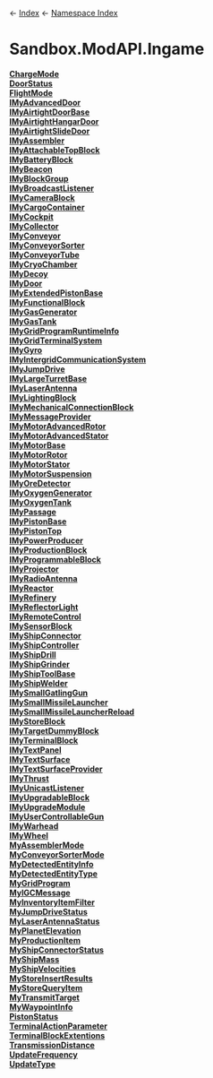 ← [Index](Api-Index) ← [Namespace Index](Namespace-Index)

# Sandbox.ModAPI.Ingame

**[ChargeMode](Sandbox.ModAPI.Ingame.ChargeMode)**  
**[DoorStatus](Sandbox.ModAPI.Ingame.DoorStatus)**  
**[FlightMode](Sandbox.ModAPI.Ingame.FlightMode)**  
**[IMyAdvancedDoor](Sandbox.ModAPI.Ingame.IMyAdvancedDoor)**  
**[IMyAirtightDoorBase](Sandbox.ModAPI.Ingame.IMyAirtightDoorBase)**  
**[IMyAirtightHangarDoor](Sandbox.ModAPI.Ingame.IMyAirtightHangarDoor)**  
**[IMyAirtightSlideDoor](Sandbox.ModAPI.Ingame.IMyAirtightSlideDoor)**  
**[IMyAssembler](Sandbox.ModAPI.Ingame.IMyAssembler)**  
**[IMyAttachableTopBlock](Sandbox.ModAPI.Ingame.IMyAttachableTopBlock)**  
**[IMyBatteryBlock](Sandbox.ModAPI.Ingame.IMyBatteryBlock)**  
**[IMyBeacon](Sandbox.ModAPI.Ingame.IMyBeacon)**  
**[IMyBlockGroup](Sandbox.ModAPI.Ingame.IMyBlockGroup)**  
**[IMyBroadcastListener](Sandbox.ModAPI.Ingame.IMyBroadcastListener)**  
**[IMyCameraBlock](Sandbox.ModAPI.Ingame.IMyCameraBlock)**  
**[IMyCargoContainer](Sandbox.ModAPI.Ingame.IMyCargoContainer)**  
**[IMyCockpit](Sandbox.ModAPI.Ingame.IMyCockpit)**  
**[IMyCollector](Sandbox.ModAPI.Ingame.IMyCollector)**  
**[IMyConveyor](Sandbox.ModAPI.Ingame.IMyConveyor)**  
**[IMyConveyorSorter](Sandbox.ModAPI.Ingame.IMyConveyorSorter)**  
**[IMyConveyorTube](Sandbox.ModAPI.Ingame.IMyConveyorTube)**  
**[IMyCryoChamber](Sandbox.ModAPI.Ingame.IMyCryoChamber)**  
**[IMyDecoy](Sandbox.ModAPI.Ingame.IMyDecoy)**  
**[IMyDoor](Sandbox.ModAPI.Ingame.IMyDoor)**  
**[IMyExtendedPistonBase](Sandbox.ModAPI.Ingame.IMyExtendedPistonBase)**  
**[IMyFunctionalBlock](Sandbox.ModAPI.Ingame.IMyFunctionalBlock)**  
**[IMyGasGenerator](Sandbox.ModAPI.Ingame.IMyGasGenerator)**  
**[IMyGasTank](Sandbox.ModAPI.Ingame.IMyGasTank)**  
**[IMyGridProgramRuntimeInfo](Sandbox.ModAPI.Ingame.IMyGridProgramRuntimeInfo)**  
**[IMyGridTerminalSystem](Sandbox.ModAPI.Ingame.IMyGridTerminalSystem)**  
**[IMyGyro](Sandbox.ModAPI.Ingame.IMyGyro)**  
**[IMyIntergridCommunicationSystem](Sandbox.ModAPI.Ingame.IMyIntergridCommunicationSystem)**  
**[IMyJumpDrive](Sandbox.ModAPI.Ingame.IMyJumpDrive)**  
**[IMyLargeTurretBase](Sandbox.ModAPI.Ingame.IMyLargeTurretBase)**  
**[IMyLaserAntenna](Sandbox.ModAPI.Ingame.IMyLaserAntenna)**  
**[IMyLightingBlock](Sandbox.ModAPI.Ingame.IMyLightingBlock)**  
**[IMyMechanicalConnectionBlock](Sandbox.ModAPI.Ingame.IMyMechanicalConnectionBlock)**  
**[IMyMessageProvider](Sandbox.ModAPI.Ingame.IMyMessageProvider)**  
**[IMyMotorAdvancedRotor](Sandbox.ModAPI.Ingame.IMyMotorAdvancedRotor)**  
**[IMyMotorAdvancedStator](Sandbox.ModAPI.Ingame.IMyMotorAdvancedStator)**  
**[IMyMotorBase](Sandbox.ModAPI.Ingame.IMyMotorBase)**  
**[IMyMotorRotor](Sandbox.ModAPI.Ingame.IMyMotorRotor)**  
**[IMyMotorStator](Sandbox.ModAPI.Ingame.IMyMotorStator)**  
**[IMyMotorSuspension](Sandbox.ModAPI.Ingame.IMyMotorSuspension)**  
**[IMyOreDetector](Sandbox.ModAPI.Ingame.IMyOreDetector)**  
**[IMyOxygenGenerator](Sandbox.ModAPI.Ingame.IMyOxygenGenerator)**  
**[IMyOxygenTank](Sandbox.ModAPI.Ingame.IMyOxygenTank)**  
**[IMyPassage](Sandbox.ModAPI.Ingame.IMyPassage)**  
**[IMyPistonBase](Sandbox.ModAPI.Ingame.IMyPistonBase)**  
**[IMyPistonTop](Sandbox.ModAPI.Ingame.IMyPistonTop)**  
**[IMyPowerProducer](Sandbox.ModAPI.Ingame.IMyPowerProducer)**  
**[IMyProductionBlock](Sandbox.ModAPI.Ingame.IMyProductionBlock)**  
**[IMyProgrammableBlock](Sandbox.ModAPI.Ingame.IMyProgrammableBlock)**  
**[IMyProjector](Sandbox.ModAPI.Ingame.IMyProjector)**  
**[IMyRadioAntenna](Sandbox.ModAPI.Ingame.IMyRadioAntenna)**  
**[IMyReactor](Sandbox.ModAPI.Ingame.IMyReactor)**  
**[IMyRefinery](Sandbox.ModAPI.Ingame.IMyRefinery)**  
**[IMyReflectorLight](Sandbox.ModAPI.Ingame.IMyReflectorLight)**  
**[IMyRemoteControl](Sandbox.ModAPI.Ingame.IMyRemoteControl)**  
**[IMySensorBlock](Sandbox.ModAPI.Ingame.IMySensorBlock)**  
**[IMyShipConnector](Sandbox.ModAPI.Ingame.IMyShipConnector)**  
**[IMyShipController](Sandbox.ModAPI.Ingame.IMyShipController)**  
**[IMyShipDrill](Sandbox.ModAPI.Ingame.IMyShipDrill)**  
**[IMyShipGrinder](Sandbox.ModAPI.Ingame.IMyShipGrinder)**  
**[IMyShipToolBase](Sandbox.ModAPI.Ingame.IMyShipToolBase)**  
**[IMyShipWelder](Sandbox.ModAPI.Ingame.IMyShipWelder)**  
**[IMySmallGatlingGun](Sandbox.ModAPI.Ingame.IMySmallGatlingGun)**  
**[IMySmallMissileLauncher](Sandbox.ModAPI.Ingame.IMySmallMissileLauncher)**  
**[IMySmallMissileLauncherReload](Sandbox.ModAPI.Ingame.IMySmallMissileLauncherReload)**  
**[IMyStoreBlock](Sandbox.ModAPI.Ingame.IMyStoreBlock)**  
**[IMyTargetDummyBlock](Sandbox.ModAPI.Ingame.IMyTargetDummyBlock)**  
**[IMyTerminalBlock](Sandbox.ModAPI.Ingame.IMyTerminalBlock)**  
**[IMyTextPanel](Sandbox.ModAPI.Ingame.IMyTextPanel)**  
**[IMyTextSurface](Sandbox.ModAPI.Ingame.IMyTextSurface)**  
**[IMyTextSurfaceProvider](Sandbox.ModAPI.Ingame.IMyTextSurfaceProvider)**  
**[IMyThrust](Sandbox.ModAPI.Ingame.IMyThrust)**  
**[IMyUnicastListener](Sandbox.ModAPI.Ingame.IMyUnicastListener)**  
**[IMyUpgradableBlock](Sandbox.ModAPI.Ingame.IMyUpgradableBlock)**  
**[IMyUpgradeModule](Sandbox.ModAPI.Ingame.IMyUpgradeModule)**  
**[IMyUserControllableGun](Sandbox.ModAPI.Ingame.IMyUserControllableGun)**  
**[IMyWarhead](Sandbox.ModAPI.Ingame.IMyWarhead)**  
**[IMyWheel](Sandbox.ModAPI.Ingame.IMyWheel)**  
**[MyAssemblerMode](Sandbox.ModAPI.Ingame.MyAssemblerMode)**  
**[MyConveyorSorterMode](Sandbox.ModAPI.Ingame.MyConveyorSorterMode)**  
**[MyDetectedEntityInfo](Sandbox.ModAPI.Ingame.MyDetectedEntityInfo)**  
**[MyDetectedEntityType](Sandbox.ModAPI.Ingame.MyDetectedEntityType)**  
**[MyGridProgram](Sandbox.ModAPI.Ingame.MyGridProgram)**  
**[MyIGCMessage](Sandbox.ModAPI.Ingame.MyIGCMessage)**  
**[MyInventoryItemFilter](Sandbox.ModAPI.Ingame.MyInventoryItemFilter)**  
**[MyJumpDriveStatus](Sandbox.ModAPI.Ingame.MyJumpDriveStatus)**  
**[MyLaserAntennaStatus](Sandbox.ModAPI.Ingame.MyLaserAntennaStatus)**  
**[MyPlanetElevation](Sandbox.ModAPI.Ingame.MyPlanetElevation)**  
**[MyProductionItem](Sandbox.ModAPI.Ingame.MyProductionItem)**  
**[MyShipConnectorStatus](Sandbox.ModAPI.Ingame.MyShipConnectorStatus)**  
**[MyShipMass](Sandbox.ModAPI.Ingame.MyShipMass)**  
**[MyShipVelocities](Sandbox.ModAPI.Ingame.MyShipVelocities)**  
**[MyStoreInsertResults](Sandbox.ModAPI.Ingame.MyStoreInsertResults)**  
**[MyStoreQueryItem](Sandbox.ModAPI.Ingame.MyStoreQueryItem)**  
**[MyTransmitTarget](Sandbox.ModAPI.Ingame.MyTransmitTarget)**  
**[MyWaypointInfo](Sandbox.ModAPI.Ingame.MyWaypointInfo)**  
**[PistonStatus](Sandbox.ModAPI.Ingame.PistonStatus)**  
**[TerminalActionParameter](Sandbox.ModAPI.Ingame.TerminalActionParameter)**  
**[TerminalBlockExtentions](Sandbox.ModAPI.Ingame.TerminalBlockExtentions)**  
**[TransmissionDistance](Sandbox.ModAPI.Ingame.TransmissionDistance)**  
**[UpdateFrequency](Sandbox.ModAPI.Ingame.UpdateFrequency)**  
**[UpdateType](Sandbox.ModAPI.Ingame.UpdateType)**

